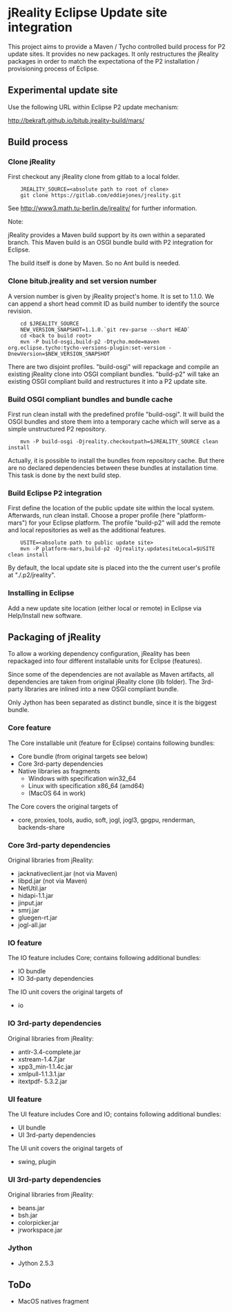 # jReality Eclipse Update site integration

This project aims to provide a Maven / Tycho controlled build process for P2 update sites. It provides
no new packages. It only restructures the jReality packages in order to match the expectationa of the P2
installation / provisioning process of Eclipse.

## Experimental update site

Use the following URL within Eclipse P2 update mechanism:

http://bekraft.github.io/bitub.jreality-build/mars/

## Build process
### Clone jReality

First checkout any jReality clone from gitlab to a local folder. 

```
	JREALITY_SOURCE=<absolute path to root of clone>
	git clone https://gitlab.com/eddiejones/jreality.git
```
See http://www3.math.tu-berlin.de/jreality/ for further information.

Note:

jReality provides a Maven build support by its own within a separated branch. This Maven build is
an OSGI bundle build with P2 integration for Eclipse.

The build itself is done by Maven. So no Ant build is needed.

### Clone bitub.jreality and set version number

A version number is given by jReality project's home. It is
set to 1.1.0. We can append a short head commit ID as build number to identify the source revision.

```
	cd $JREALITY_SOURCE
	NEW_VERSION_SNAPSHOT=1.1.0.`git rev-parse --short HEAD`
	cd <back to build root>
	mvn -P build-osgi,build-p2 -Dtycho.mode=maven org.eclipse.tycho:tycho-versions-plugin:set-version -DnewVersion=$NEW_VERSION_SNAPSHOT
```

There are two disjoint profiles. "build-osgi" will repackage and compile an existing jReality clone into OSGI compliant bundles.
"build-p2" will take an existing OSGI compliant build and restructures it into a P2 update site. 

### Build OSGI compliant bundles and bundle cache

First run clean install with the predefined profile "build-osgi". It will build the OSGI bundles
and store them into a temporary cache which will serve as a simple unstructured P2 repository.

```
	mvn -P build-osgi -Djreality.checkoutpath=$JREALITY_SOURCE clean install
```

Actually, it is possible to install the bundles from repository cache. But there are 
no declared dependencies between these bundles at installation time. This task is done by the next
build step. 

### Build Eclipse P2 integration

First define the location of the public update site within the local system. Afterwards, run
clean install. Choose a proper profile (here "platform-mars") for your Eclipse platform.
The profile "build-p2" will add the remote and local repositories as well as the additional features.

```
    USITE=<absolute path to public update site>
	mvn -P platform-mars,build-p2 -Djreality.updatesiteLocal=$USITE clean install
```

By default, the local update site is placed into the the current user's profile at "./.p2/jreality".

### Installing in Eclipse

Add a new update site location (either local or remote) in Eclipse via Help/Install new software. 

## Packaging of jReality 

To allow a working dependency configuration, jReality has been repackaged into four different
installable units for Eclipse (features).

Since some of the dependencies are not available as Maven artifacts, all dependencies are taken
from original jReality clone (lib folder). The 3rd-party libraries are inlined into a new OSGI compliant
bundle. 

Only Jython has been separated as distinct bundle, since it is the biggest bundle.

### Core feature

The Core installable unit (feature for Eclipse) contains following bundles:

 - Core bundle (from original targets see below)
 - Core 3rd-party dependencies
 - Native libraries as fragments
   - Windows with specification win32_64
   - Linux with specification x86_64 (amd64)
   - (MacOS 64 in work)
   
The Core covers the original targets of 
 - core, proxies, tools, audio, soft, jogl, jogl3, gpgpu, renderman, backends-share
 
### Core 3rd-party dependencies

Original libraries from jReality:

 - jacknativeclient.jar (not via Maven)
 - libpd.jar (not via Maven)
 - NetUtil.jar 
 - hidapi-1.1.jar
 - jinput.jar 
 - smrj.jar
 - gluegen-rt.jar 
 - jogl-all.jar 
  
### IO feature

The IO feature includes Core; contains following additional bundles:

 - IO bundle
 - IO 3d-party dependencies
 
The IO unit covers the original targets of 
 - io
 
### IO 3rd-party dependencies

Original libraries from jReality:

 - antlr-3.4-complete.jar 
 - xstream-1.4.7.jar 
 - xpp3_min-1.1.4c.jar 
 - xmlpull-1.1.3.1.jar 
 - itextpdf- 5.3.2.jar
 
 
### UI feature

The UI feature includes Core and IO; contains following additional bundles:
 - UI bundle
 - UI 3rd-party dependencies
 
The UI unit covers the original targets of 
 - swing, plugin

### UI 3rd-party dependencies

Original libraries from jReality:

 - beans.jar
 - bsh.jar
 - colorpicker.jar
 - jrworkspace.jar

### Jython

 - Jython 2.5.3 

## ToDo

- MacOS natives fragment
